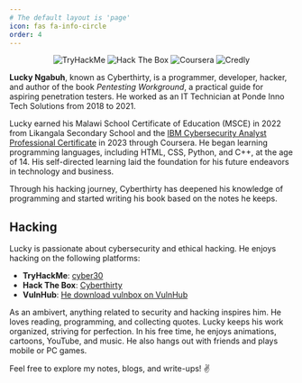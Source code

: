 ```yaml
---
# The default layout is 'page'
icon: fas fa-info-circle
order: 4
---
```


<p align="center">
  <a href="https://tryhackme.com/p/cyber30" target="_blank" style="text-decoration:none;">
    <img src="https://img.shields.io/badge/TryHackMe-%23000000?logo=tryhackme&logoColor=white&style=for-the-badge" alt="TryHackMe"/>
  </a>
  <a href="https://app.hackthebox.com/profile/1751803" target="_blank" style="text-decoration:none;">
    <img src="https://img.shields.io/badge/HackTheBox-%23000000?logo=hackthebox&logoColor=white&style=for-the-badge" alt="Hack The Box"/>
  </a>
  <a href="https://www.coursera.org/learner/lucky-ngabuh/" target="_blank" style="text-decoration:none;">
    <img src="https://img.shields.io/badge/Coursera-%23000000?logo=coursera&logoColor=white&style=for-the-badge" alt="Coursera"/>
  </a>
  <a href="https://www.credly.com/users/lucky-ngabuh" target="_blank" style="text-decoration:none;">
    <img src="https://img.shields.io/badge/Credly-%23FF6F61?logo=credly&logoColor=white&style=for-the-badge" alt="Credly"/>
  </a>
</p>

**Lucky Ngabuh**, known as Cyberthirty, is a programmer, developer, hacker, and author of the book *Pentesting Workground*, a practical guide for aspiring penetration testers. He worked as an IT Technician at Ponde Inno Tech Solutions from 2018 to 2021.

Lucky earned his Malawi School Certificate of Education (MSCE) in 2022 from Likangala Secondary School and the [IBM Cybersecurity Analyst Professional Certificate](https://www.credly.com/badges/38fd0f82-7511-4864-8e00-4788ec814e17/linked_in_profile?trk=public_profile_certification-title) in 2023 through Coursera. He began learning programming languages, including HTML, CSS, Python, and C++, at the age of 14. His self-directed learning laid the foundation for his future endeavors in technology and business.

Through his hacking journey, Cyberthirty has deepened his knowledge of programming and started writing his book based on the notes he keeps.

## Hacking

Lucky is passionate about cybersecurity and ethical hacking. He enjoys hacking on the following platforms:
- **TryHackMe**: [cyber30](https://tryhackme.com/p/cyber30)
- **Hack The Box**: [Cyberthirty](https://app.hackthebox.com/profile/1751803)
- **VulnHub**: [He download vulnbox on VulnHub](https://vulnhub.com)

As an ambivert, anything related to security and hacking inspires him. He loves reading, programming, and collecting quotes. Lucky keeps his work organized, striving for perfection. In his free time, he enjoys animations, cartoons, YouTube, and music. He also hangs out with friends and plays mobile or PC games.

Feel free to explore my notes, blogs, and write-ups! ✌️
